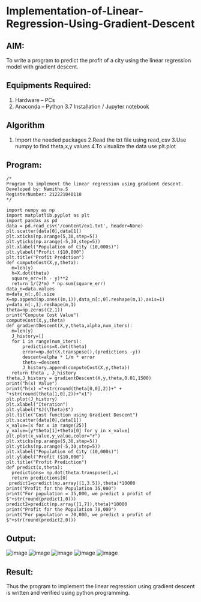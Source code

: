 # Implementation-of-Linear-Regression-Using-Gradient-Descent

## AIM:
To write a program to predict the profit of a city using the linear regression model with gradient descent.

## Equipments Required:
1. Hardware – PCs
2. Anaconda – Python 3.7 Installation / Jupyter notebook

## Algorithm
1. Import the needed packages
2.Read the txt file using read_csv
3.Use numpy to find theta,x,y values
4.To visualize the data use plt.plot 

## Program:
```
/*
Program to implement the linear regression using gradient descent.
Developed by: Namitha.S 
RegisterNumber: 212221040110  
*/
```
```
import numpy as np
import matplotlib.pyplot as plt
import pandas as pd
data = pd.read_csv('/content/ex1.txt', header=None)
plt.scatter(data[0],data[1])
plt.xticks(np.arange(5,30,step=5))
plt.yticks(np.arange(-5,30,step=5))
plt.xlabel("Population of City (10,000s)")
plt.ylabel("Profit ($10,000")
plt.title("Profit Predction")
def computeCost(X,y,theta):
  m=len(y)
  h=X.dot(theta)
  square_err=(h - y)**2
  return 1/(2*m) * np.sum(square_err)
data_n=data.values
m=data_n[:,0].size
X=np.append(np.ones((m,1)),data_n[:,0].reshape(m,1),axis=1)
y=data_n[:,1].reshape(m,1)
theta=np.zeros((2,1))
print("Compute Cost Value")
computeCost(X,y,theta)
def gradientDescent(X,y,theta,alpha,num_iters):
  m=len(y)
  J_history=[]
  for i in range(num_iters):
      predictions=X.dot(theta)
      error=np.dot(X.transpose(),(predictions -y))
      descent=alpha * 1/m * error
      theta-=descent
      J_history.append(computeCost(X,y,theta))
  return theta , J_history
theta,J_history = gradientDescent(X,y,theta,0.01,1500)
print("h(x) Value")
print("h(x) ="+str(round(theta[0,0],2))+" + "+str(round(theta[1,0],2))+"x1")
plt.plot(J_history)
plt.xlabel("Iteration")
plt.ylabel("$J(\Theta)$")
plt.title("Cost function using Gradient Descent")
plt.scatter(data[0],data[1])
x_value=[x for x in range(25)]
y_value=[y*theta[1]+theta[0] for y in x_value]
plt.plot(x_value,y_value,color="r")
plt.xticks(np.arange(5,30,step=5))
plt.yticks(np.arange(-5,30,step=5))
plt.xlabel("Population of City (10,000s)")
plt.ylabel("Profit ($10,000")
plt.title("Profit Prediction")
def predict(x,theta):
  predictions= np.dot(theta.transpose(),x)
  return predictions[0]
 predict1=predict(np.array([1,3.5]),theta)*10000
print("Profit for the Population 35,000")
print("For population = 35,000, we predict a profit of $"+str(round(predict1,0)))
predict2=predict(np.array([1,7]),theta)*10000
print("Profit for the Population 70,000")
print("For population = 70,000, we predict a profit of $"+str(round(predict2,0)))
```
## Output:
![image](https://github.com/NamithaS2710/Implementation-of-Linear-Regression-Using-Gradient-Descent/assets/133190822/b42a7fbc-68f1-45d9-adfb-dcb2598b0ea6)
![image](https://github.com/NamithaS2710/Implementation-of-Linear-Regression-Using-Gradient-Descent/assets/133190822/c4bb8a1f-856d-4530-a9f7-d99f12f9eef2)
![image](https://github.com/NamithaS2710/Implementation-of-Linear-Regression-Using-Gradient-Descent/assets/133190822/66760adb-5f83-4a62-811b-51f97809b6ac)
![image](https://github.com/NamithaS2710/Implementation-of-Linear-Regression-Using-Gradient-Descent/assets/133190822/6d3757b0-c30e-4431-8a7e-074b08a04288)
![image](https://github.com/NamithaS2710/Implementation-of-Linear-Regression-Using-Gradient-Descent/assets/133190822/66277234-99ca-4efd-a94d-ae19c510c0c5)
## Result:
Thus the program to implement the linear regression using gradient descent is written and verified using python programming.
